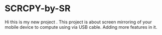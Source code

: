 # SCRCPY-by-SR
Hi this is my new project . 
This project is about screen mirroring of your mobile device to compute using via USB cable. 
Adding more features in it. 


